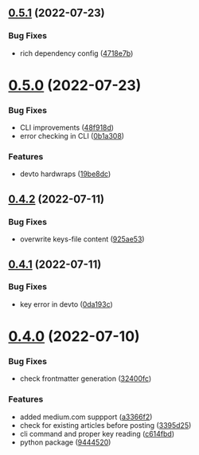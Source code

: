 ## [0.5.1](https://github.com/Mr-Destructive/crossposter/compare/v0.5.0...v0.5.1) (2022-07-23)


### Bug Fixes

* rich dependency config ([4718e7b](https://github.com/Mr-Destructive/crossposter/commit/4718e7b67c16dd09f33a61e077e7a5eb3621dfb8))



# [0.5.0](https://github.com/Mr-Destructive/crossposter/compare/v0.4.2...v0.5.0) (2022-07-23)


### Bug Fixes

* CLI improvements ([48f918d](https://github.com/Mr-Destructive/crossposter/commit/48f918d679a37fd3f8f2d1dcddcccf2ffe180c14))
* error checking in CLI ([0b1a308](https://github.com/Mr-Destructive/crossposter/commit/0b1a308c23ad65bded763229ced64d735d18d34a))


### Features

* devto hardwraps ([19be8dc](https://github.com/Mr-Destructive/crossposter/commit/19be8dcce6422b8179f34397cd60c0870082d9a9))



## [0.4.2](https://github.com/Mr-Destructive/crossposter/compare/v0.4.1...v0.4.2) (2022-07-11)


### Bug Fixes

* overwrite keys-file content ([925ae53](https://github.com/Mr-Destructive/crossposter/commit/925ae53021d16f81209f9bae5ca2d0970445d69a))



## [0.4.1](https://github.com/Mr-Destructive/crossposter/compare/v0.4.0...v0.4.1) (2022-07-11)


### Bug Fixes

* key error in devto ([0da193c](https://github.com/Mr-Destructive/crossposter/commit/0da193ce3862d70711eeeb3cc1348f1c1f73ad61))



# [0.4.0](https://github.com/Mr-Destructive/crossposter/compare/v0.3.0...v0.4.0) (2022-07-10)


### Bug Fixes

* check frontmatter generation ([32400fc](https://github.com/Mr-Destructive/crossposter/commit/32400fc7173ec7a0070b270e68c9a39973bc14d8))


### Features

* added medium.com suppport ([a3366f2](https://github.com/Mr-Destructive/crossposter/commit/a3366f2db009f92a27727be756c1f1124f002087))
* check for existing articles before posting ([3395d25](https://github.com/Mr-Destructive/crossposter/commit/3395d256853bbf185b14969f9de5510d6c4e8b3f))
* cli command and proper key reading ([c614fbd](https://github.com/Mr-Destructive/crossposter/commit/c614fbd3764d27806c0e6d22dc9bf6dcd52a80a7))
* python package ([9444520](https://github.com/Mr-Destructive/crossposter/commit/94445206c1522da47909d06d0fdd44abb3d0a0ca))



